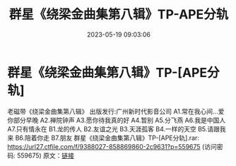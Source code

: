 ﻿---
title: 群星《绕梁金曲集第八辑》TP-APE分轨
date: 2023-05-19 09:03:06
categories: 古典音乐、新世纪、纯音雅乐
tags: 纯音雅乐
---
# 群星《绕梁金曲集第八辑》TP-[APE分轨]

老磁带《绕梁金曲集第八辑》
出版发行:广州新时代影音公司
A1.常在我心间...爱你部分早晚
A2.禅院钟声
A3.愿你待我真的好
A4.暂别
A5.分飞燕
A6.我是中国人
A7.只有情永在
B1.龙的传人
B2.友谊之光
B3.天涯孤客
B4.一样的天空
B5.请跟我来
B6.陪着你走
B7.朋友
群星《绕梁金曲集第八辑》TP-[APE分轨].rar: https://url27.ctfile.com/f/9388027-858869860-2c9631?p=559675
(访问密码: 559675)
原文：[链接](https://blog.sina.com.cn/s/blog_1647c7e76010311xp.html)
